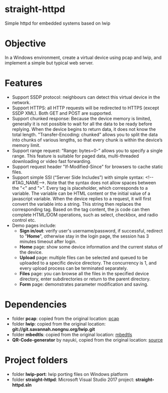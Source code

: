 # straight-httpd

Simple httpd for embedded systems based on lwip

# Objective

In a Windows environment, create a virtual device using pcap and lwip, and implement a simple but typical web server.

# Features

* Support SSDP protocol: neighbours can detect this virtual device in the network.
* Support HTTPS: all HTTP requests will be redirected to HTTPS (except SSDP XML). Both GET and POST are supported.
* Support chunked response: Because the device memory is limited, generally it is not possible to wait for all the data to be ready before replying. When the device begins to return data, it does not know the total length. "Transfer-Encoding: chunked" allows you to split the data into chunks of various lengths, so that every chunk is within the device’s memory limit.
* Support range request: “Range: bytes=0-” allows you to specify a single range. This feature is suitable for paged data, multi-threaded downloading or video fast forwarding.
* Support request header "If-Modified-Since" for browsers to cache static files.
* Support simple SSI (“Server Side Includes”) with simple syntax: \<!--#TAG_NAME--\>. Note that the syntax does not allow spaces between the "<" and ">". Every tag is placeholder, which corresponds to a variable. The variable can be HTML content or the initial value of a javascript variable. When the device replies to a request, it will first convert the variable into a string. This string then replaces the corresponding tag. Based on the tag content, the js code can then complete HTML/DOM operations, such as select, checkbox, and radio control etc.
* Demo pages include:
  * **Sign in/out**: verify user's username/password, if successful, redirect to "**Home**", otherwise stay in the login page, the session has 3 minutes timeout after login.
  * **Home** page:  show some device information and the current status of the device.
  * **Upload** page: multiple files can be selected and queued to be uploaded to a specific device directory. The concurrency is 1, and every upload process can be terminated separately.
  * **Files** page: you can browse all the files in the specified device directory, enter subdirectories or return to the parent directory.
  * **Form** page: demonstrates parameter modification and saving.

# Dependencies

* folder **pcap**: copied from the original location: [pcap](https://nmap.org/npcap/dist/npcap-sdk-1.04.zip)
* folder **lwip**: copied from the original location: **git://git.savannah.nongnu.org/lwip.git**
* folder **mbedtls**: copied from the original location: [mbedtls](https://github.com/ARMmbed/mbedtls.git)
* **QR-Code-generator** by nayuki, copied from the original location: [source](https://github.com/nayuki/QR-Code-generator/tree/a6ef65d237628a03dee3ae1df592df9a3359204d/javascript)

# Project folders

* folder **lwip-port**: lwip porting files on Windows platform
* folder **straight-httpd**: Microsoft Visual Studio 2017 project: **straight-httpd.sln**
